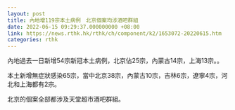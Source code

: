 ```yaml
---
layout: post
title: 內地增119宗本土病例　北京個案均涉酒吧群組
date: 2022-06-15 09:29:37.000000000 +08:00
link: https://news.rthk.hk/rthk/ch/component/k2/1653072-20220615.htm
categories: rthk
---
```


內地過去一日新增54宗新冠本土病例，北京佔25宗，內蒙古14宗，上海13宗。。

本土新增無症狀感染65宗，當中北京38宗，內蒙古10宗，吉林6宗，遼寧4宗，河北和上海都有2宗。

北京的個案全部都涉及天堂超市酒吧群組。
